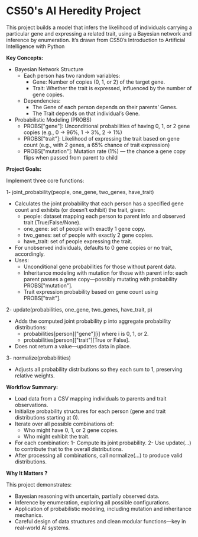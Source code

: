 # CS50's AI Heredity Project

This project builds a model that infers the likelihood of individuals carrying a particular gene and expressing a related trait, using a Bayesian network and inference by enumeration. It’s drawn from CS50’s Introduction to Artificial Intelligence with Python

**Key Concepts:**
* Bayesian Network Structure
  * Each person has two random variables:
    * Gene: Number of copies (0, 1, or 2) of the target gene.
    * Trait: Whether the trait is expressed, influenced by the number of gene copies.
  * Dependencies:
    * The Gene of each person depends on their parents’ Genes.
    * The Trait depends on that individual’s Gene.
* Probabilistic Modeling (PROBS)
  * PROBS["gene"]: Unconditional probabilities of having 0, 1, or 2 gene copies (e.g., 0 → 96%, 1 → 3%, 2 → 1%)
  * PROBS["trait"]: Likelihood of expressing the trait based on gene count (e.g., with 2 genes, a 65% chance of trait expression)
  * PROBS["mutation"]: Mutation rate (1%) — the chance a gene copy flips when passed from parent to child

**Project Goals:**

Implement three core functions:

1- joint_probability(people, one_gene, two_genes, have_trait)
  * Calculates the joint probability that each person has a specified gene count and exhibits (or doesn’t exhibit) the trait, given:
    * people: dataset mapping each person to parent info and observed trait (True/False/None).
    * one_gene: set of people with exactly 1 gene copy.
    * two_genes: set of people with exactly 2 gene copies.
    * have_trait: set of people expressing the trait.
  * For unobserved individuals, defaults to 0 gene copies or no trait, accordingly.
  * Uses:
    * Unconditional gene probabilities for those without parent data.
    * Inheritance modeling with mutation for those with parent info: each parent passes a gene copy—possibly mutating with probability PROBS["mutation"].
    * Trait expression probability based on gene count using PROBS["trait"].

2- update(probabilities, one_gene, two_genes, have_trait, p)
  * Adds the computed joint probability p into aggregate probability distributions:
    * probabilities[person]["gene"][i] where i is 0, 1, or 2.
    * probabilities[person]["trait"][True or False].
  * Does not return a value—updates data in place.

3- normalize(probabilities)
  * Adjusts all probability distributions so they each sum to 1, preserving relative weights.

**Workflow Summary:**
  * Load data from a CSV mapping individuals to parents and trait observations.
  * Initialize probability structures for each person (gene and trait distributions starting at 0).
  * Iterate over all possible combinations of:
    * Who might have 0, 1, or 2 gene copies.
    * Who might exhibit the trait.
  * For each combination:
    1- Compute its joint probability.
    2- Use update(...) to contribute that to the overall distributions.
  * After processing all combinations, call normalize(...) to produce valid distributions.

**Why It Matters ?**

This project demonstrates:
  * Bayesian reasoning with uncertain, partially observed data.
  * Inference by enumeration, exploring all possible configurations.
  * Application of probabilistic modeling, including mutation and inheritance mechanics.
  * Careful design of data structures and clean modular functions—key in real-world AI systems.
